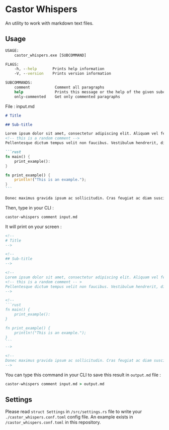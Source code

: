 # Castor Whispers

An utility to work with markdown text files.

## Usage

```cmd
USAGE:
    castor_whispers.exe [SUBCOMMAND]

FLAGS:
    -h, --help       Prints help information
    -V, --version    Prints version information

SUBCOMMANDS:
    comment           Comment all paragraphs
    help              Prints this message or the help of the given subcommand(s)
    only-commented    Get only commented paragraphs
```

File : input.md

````markdown
# Title

## Sub-title

Lorem ipsum dolor sit amet, consectetur adipiscing elit. Aliquam vel felis et metus tempor consequat. Cras sit amet condimentum est, ac mattis velit. Mauris malesuada mollis neque, in convallis est varius eu.
<!-- this is a random comment -->
Pellentesque dictum tempus velit non faucibus. Vestibulum hendrerit, diam et malesuada sollicitudin, neque enim ullamcorper mauris, quis dictum magna tortor id nisl.

```rust
fn main() {
    print_example():
}

fn print_example() {
    println!("This is an example.");
}
```

Donec maximus gravida ipsum ac sollicitudin. Cras feugiat ac diam suscipit ullamcorper. Aenean condimentum id diam ut mattis. Mauris diam odio, gravida id purus ut, gravida tincidunt diam. Donec et egestas augue. Maecenas non felis sed ipsum dictum auctor. Quisque at tellus eros. Aenean dictum massa et varius luctus.

````

Then, type in your CLI :

```cmd
castor-whispers comment input.md
```

It will print on your screen :

````markdown
<!--
# Title
-->

<!--
## Sub-title
-->

<!--
Lorem ipsum dolor sit amet, consectetur adipiscing elit. Aliquam vel felis et metus tempor consequat. Cras sit amet condimentum est, ac mattis velit. Mauris malesuada mollis neque, in convallis est varius eu.
<!-- this is a random comment -- >
Pellentesque dictum tempus velit non faucibus. Vestibulum hendrerit, diam et malesuada sollicitudin, neque enim ullamcorper mauris, quis dictum magna tortor id nisl.
-->

<!--
```rust
fn main() {
    print_example():
}

fn print_example() {
    println!("This is an example.");
}
```
-->

<!--
Donec maximus gravida ipsum ac sollicitudin. Cras feugiat ac diam suscipit ullamcorper. Aenean condimentum id diam ut mattis. Mauris diam odio, gravida id purus ut, gravida tincidunt diam. Donec et egestas augue. Maecenas non felis sed ipsum dictum auctor. Quisque at tellus eros. Aenean dictum massa et varius luctus.
-->

````

You can type this command in your CLI to save this result in `output.md` file :

```cmd
castor-whispers comment input.md > output.md
```

## Settings

Please read `struct Settings` in `/src/settings.rs` file to write your `./castor_whispers.conf.toml` config file.
An example exists in `/castor_whispers.conf.toml` in this repository.

